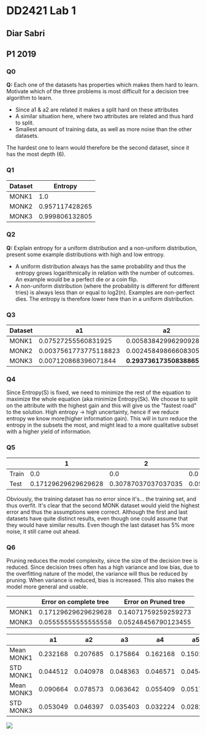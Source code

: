 # DD2421 Lab 1

## Diar Sabri

## P1 2019

### Q0

 **Q:** Each one of the datasets has properties which makes
 them hard to learn. Motivate which of the three problems is most
 difficult for a decision tree algorithm to learn.

* Since a1 & a2 are related it makes a split hard on these attributes
* A similar situation here, where two attributes are related and thus hard to split.
* Smallest amount of training data, as well as more noise than the other datasets.

The hardest one to learn would therefore be the second dataset, since it has the most depth (6).

### Q1

| Dataset | Entropy |
| ------- | ------- |
| MONK1   | 1.0     |
| MONK2   | 0.957117428265 |
| MONK3   | 0.999806132805 |

### Q2

**Q:** Explain entropy for a uniform distribution and a
non-uniform distribution, present some example distributions with
high and low entropy.

* A uniform distribution always has the same probability and thus the entropy grows logarithmically in relation with the number of outcomes. An example would be a perfect die or a coin flip.
* A non-uniform distribution (where the probability is different for different tries) is always less than or equal to log2(n). Examples are non-perfect dies. The entropy is therefore lower here than in a uniform distribution.

### Q3

| Dataset | a1 | a2 | a3 | a4 | a5 | a6 |
|-----| ---------------------  | --------------------- | --------------------- | --------------------  | ------------------- | --------------------- |
|MONK1| 0.07527255560831925    | 0.005838429962909286  | 0.00470756661729721   | 0.02631169650768228   | **0.28703074971578435** | 0.0007578557158638421 |
|MONK2| 0.0037561773775118823  | 0.0024584986660830532 | 0.0010561477158920196 | 0.015664247292643818  | **0.01727717693791797** | 0.006247622236881467  |
|MONK3| 0.007120868396071844   | **0.29373617350838865**   | 0.0008311140445336207 | 0.002891817288654397  | 0.25591172461972755 | 0.007077026074097326  |


### Q4

Since Entropy(S) is fixed, we need to minimize the rest of the equation to maximize the whole equation (aka minimize Entropy(Sk). We choose to split on the attribute with the highest gain and this will give us the "fastest road" to the solution. High entropy -> high uncertainty, hence if we reduce entropy we know more(higher information gain). This will in turn reduce the entropy in the subsets the most, and might lead to a more qualitative subset with a higher yield of information. 

### Q5

||1|2|3|
|-|-------------------|--------------------|--------------------|
|Train|0.0|0.0|0.0|
|Test|0.17129629629629628| 0.30787037037037035| 0.05555555555555558|

Obviously, the training dataset has no error since it's... the training set, and thus overfit. It's clear that the second MONK dataset would yield the highest error and thus the assumptions were correct. Although the first and last datasets have quite distinct results, even though one could assume that they would have similar results. Even though the last dataset has 5% more noise, it still came out ahead.

### Q6

Pruning reduces the model complexity, since the size of the decision tree is reduced. Since decision trees often has a high variance and low bias, due to the overfitting nature of the model, the variance will thus be reduced by pruning. When variance is reduced, bias is increased. This also makes the model more general and usable.



||Error on complete tree|Error on Pruned tree|
|-|-|-
|MONK1| 0.17129629629629628| 0.14071759259259273|
|MONK3| 0.05555555555555558| 0.05248456790123455|


||a1|a2|a3|a4|a5|a6|
|-|-|-|-|-|-|-|
|Mean MONK1| 0.232168 |0.207685 |0.175864 |0.162168 |0.150131 |0.138449| 
|STD  MONK1| 0.044512 |0.040978 |0.048363 |0.046571 |0.045468 |0.046972| 
|Mean MONK3| 0.090664 |0.078573 |0.063642 |0.055409 |0.051713 |0.053704| 
|STD  MONK3| 0.053049 |0.046397 |0.035403 |0.032224 |0.02827  |0.029465|


![](Figure_1.png)

